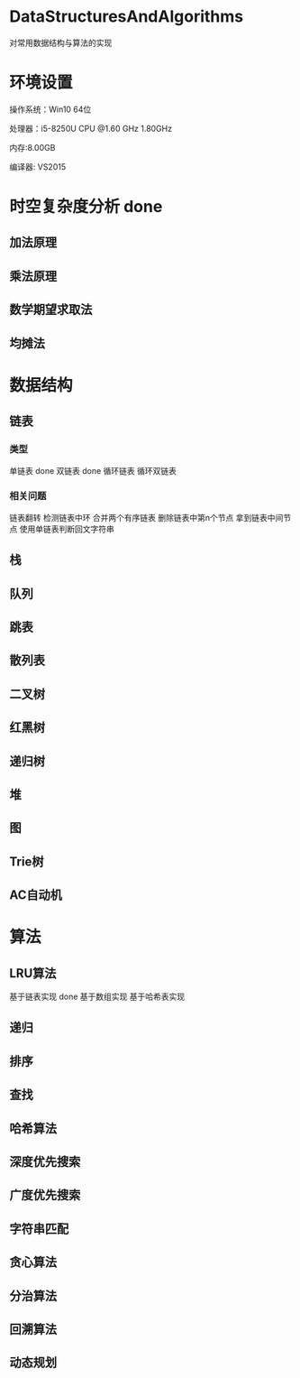 # DataStructuresAndAlgorithms
对常用数据结构与算法的实现
# 环境设置
操作系统：Win10 64位

处理器：i5-8250U CPU @1.60 GHz 1.80GHz

内存:8.00GB

编译器: VS2015
# 时空复杂度分析 done
## 加法原理
## 乘法原理
## 数学期望求取法
## 均摊法
# 数据结构 
## 链表
### 类型
单链表 done
双链表 done
循环链表 
循环双链表
### 相关问题
链表翻转
检测链表中环
合并两个有序链表
删除链表中第n个节点
拿到链表中间节点
使用单链表判断回文字符串
## 栈
## 队列
## 跳表
## 散列表
## 二叉树
## 红黑树
## 递归树
## 堆
## 图
## Trie树
## AC自动机
# 算法
## LRU算法
基于链表实现 done
基于数组实现
基于哈希表实现
## 递归
## 排序
## 查找
## 哈希算法
## 深度优先搜索
## 广度优先搜索
## 字符串匹配
## 贪心算法
## 分治算法
## 回溯算法
## 动态规划
